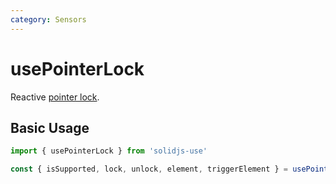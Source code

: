```yaml
---
category: Sensors
---
```


# usePointerLock

Reactive [pointer lock](https://developer.mozilla.org/en-US/docs/Web/API/Pointer_Lock_API).

## Basic Usage

```js
import { usePointerLock } from 'solidjs-use'

const { isSupported, lock, unlock, element, triggerElement } = usePointerLock()
```
